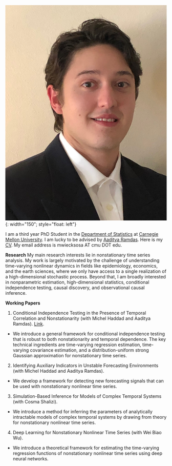 ![image](/assets/images/WieckSosaMichael_headshot.JPG){: width="150"; style="float: left"} 

I am a third year PhD Student in the [Department of Statistics](https://www.stat.cmu.edu) at [Carnegie Mellon University](https://www.cmu.edu). I am lucky to be advised by [Aaditya Ramdas](https://www.stat.cmu.edu/~aramdas/). Here is my [CV](https://mwiecksosa.github.io/cv.pdf). My email address is mwiecksosa AT cmu DOT edu. 

**Research**
My main research interests lie in nonstationary time series analysis. My work is largely motivated by the challenge of understanding time-varying nonlinear dynamics in fields like epidemiology, economics, and the earth sciences, where we only have access to a single realization of a high-dimensional stochastic process. Beyond that, I am broadly interested in nonparametric estimation, high-dimensional statistics, conditional independence testing, causal discovery, and observational causal inference.

**Working Papers**
1. Conditional Independence Testing in the Presence of Temporal Correlation and Nonstationarity (with Michel Haddad and Aaditya Ramdas). [Link](https://mwiecksosa.github.io/dGCM_CI_NSTS.pdf).
- We introduce a general framework for conditional independence testing that is robust to both nonstationarity and temporal dependence. The key technical ingredients are time-varying regression estimation, time-varying covariance estimation, and a distribution-uniform strong Gaussian approximation for nonstationary time series.
2. Identifying Auxiliary Indicators in Unstable Forecasting Environments (with Michel Haddad and Aaditya Ramdas).
- We develop a framework for detecting new forecasting signals that can be used with nonstationary nonlinear time series.
3. Simulation-Based Inference for Models of Complex Temporal Systems (with Cosma Shalizi).
- We introduce a method for inferring the parameters of analytically intractable models of complex temporal systems by drawing from theory for nonstationary nonlinear time series.
4. Deep Learning for Nonstationary Nonlinear Time Series (with Wei Biao Wu).
- We introduce a theoretical framework for estimating the time-varying regression functions of nonstationary nonlinear time series using deep neural networks.

